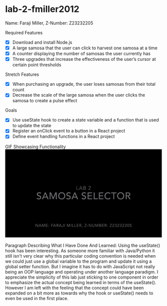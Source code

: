 # lab-2-fmiller2012

Name: Faraji Miller, Z-Number: Z23232205


Required Features
- [x] Download and install Node.js
- [x] A large samosa that the user can click to harvest one samosa at a time
- [x] A counter displaying the number of samosas the user currently has
- [x] Three upgrades that increase the effectiveness of the user’s cursor at certain point thresholds

Stretch Features
- [x] When purchasing an upgrade, the user loses samosas from their total count
- [x] Decrease the scale of the large samosa when the user clicks the samosa to create a pulse effect

Goals
- [x] Use useState hook to create a state variable and a function that is used to update the state
- [x] Register an onClick event to a button in a React project
- [x] Define event handling functions in a React project

GIF Showcasing Functionality
![GIF showcasing functionality](./Lab2.gif)


Paragraph Describing What I Have Done And Learned:
Using the useState() hook has been interesting. As someone more familiar with Java/Python it still isn't very clear why this particular coding convention is needed when we could just use a global variable to the program and update it using a global setter function. But I imagine it has to do with JavaScript not really being an OOP language and operating under another language paradigm. I appreciate the simplicity of this lab just sticking to one component in order to emphasize the actual concept being learned in terms of the useState(). However I am left with the feeling that the concept could have been expanded on a bit more as towards why the hook or useState() needs to even be used in the first place. 

